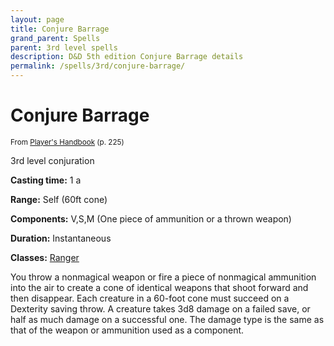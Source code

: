 ```yaml
---
layout: page
title: Conjure Barrage
grand_parent: Spells
parent: 3rd level spells 
description: D&D 5th edition Conjure Barrage details
permalink: /spells/3rd/conjure-barrage/
---
```


# Conjure Barrage

<small>From <a target="_blank" href="https://dnd.wizards.com/products/tabletop-games/rpg-products/rpg_playershandbook">Player's Handbook</a> (p. 225)</small>

3rd level conjuration

**Casting time:** 1 a

**Range:** Self (60ft cone)

**Components:** V,S,M (One piece of ammunition or a thrown weapon)

**Duration:** Instantaneous

**Classes:** [Ranger](/classes/ranger/)

You throw a nonmagical weapon or fire a piece of nonmagical ammunition into the air to create a cone of identical weapons that shoot forward and then disappear. Each creature in a 60-foot cone must succeed on a Dexterity saving throw. A creature takes 3d8 damage on a failed save, or half as much damage on a successful one. The damage type is the same as that of the weapon or ammunition used as a component.